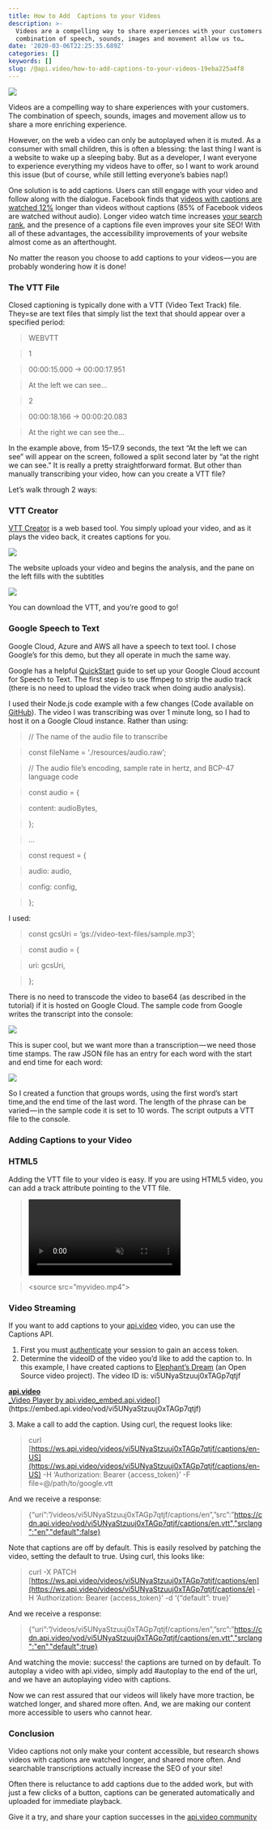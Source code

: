 ```yaml
---
title: How to Add  Captions to your Videos
description: >-
  Videos are a compelling way to share experiences with your customers. The
  combination of speech, sounds, images and movement allow us to…
date: '2020-03-06T22:25:35.689Z'
categories: []
keywords: []
slug: /@api.video/how-to-add-captions-to-your-videos-19eba225a4f8
---
```


![](https://cdn-images-1.medium.com/max/800/1*rvPreCBsGA-po5W6JOZGuw.png)

Videos are a compelling way to share experiences with your customers. The combination of speech, sounds, images and movement allow us to share a more enriching experience.

However, on the web a video can only be autoplayed when it is muted. As a consumer with small children, this is often a blessing: the last thing I want is a website to wake up a sleeping baby. But as a developer, I want everyone to experience everything my videos have to offer, so I want to work around this issue (but of course, while still letting everyone’s babies nap!)

One solution is to add captions. Users can still engage with your video and follow along with the dialogue. Facebook finds that [videos with captions are watched 12%](https://instapage.com/blog/closed-captioning-mute-videos) longer than videos without captions (85% of Facebook videos are watched without audio). Longer video watch time increases [your search rank](https://www.3playmedia.com/2018/12/10/7-ways-video-transcripts-captions-improve-seo/), and the presence of a captions file even improves your site SEO! With all of these advantages, the accessibility improvements of your website almost come as an afterthought.

No matter the reason you choose to add captions to your videos — you are probably wondering how it is done!

### The VTT File

Closed captioning is typically done with a VTT (Video Text Track) file. They=se are text files that simply list the text that should appear over a specified period:

> WEBVTT

> 1

> 00:00:15.000 → 00:00:17.951

> At the left we can see…

> 2

> 00:00:18.166 → 00:00:20.083

> At the right we can see the…

In the example above, from 15–17.9 seconds, the text “At the left we can see” will appear on the screen, followed a split second later by “at the right we can see.” It is really a pretty straightforward format. But other than manually transcribing your video, how can you create a VTT file?

Let’s walk through 2 ways:

### VTT Creator

[VTT Creator](https://www.vtt-creator.com/) is a web based tool. You simply upload your video, and as it plays the video back, it creates captions for you.

![](https://cdn-images-1.medium.com/max/800/0*0EV4F_2lV2epjlaB)

The website uploads your video and begins the analysis, and the pane on the left fills with the subtitles

![](https://cdn-images-1.medium.com/max/800/0*XTOA3ZQoSjDk3InB)

You can download the VTT, and you’re good to go!

### Google Speech to Text

Google Cloud, Azure and AWS all have a speech to text tool. I chose Google’s for this demo, but they all operate in much the same way.

Google has a helpful [QuickStart](https://cloud.google.com/speech-to-text/docs/quickstart-client-libraries#client-libraries-install-nodejs) guide to set up your Google Cloud account for Speech to Text. The first step is to use ffmpeg to strip the audio track (there is no need to upload the video track when doing audio analysis).

I used their Node.js code example with a few changes (Code available on [GitHub](https://github.com/dougsillars/subtitles)). The video I was transcribing was over 1 minute long, so I had to host it on a Google Cloud instance. Rather than using:

> // The name of the audio file to transcribe

> const fileName = ‘./resources/audio.raw’;

> // The audio file’s encoding, sample rate in hertz, and BCP-47 language code

> const audio = {

> content: audioBytes,

> };

> …

> const request = {

> audio: audio,

> config: config,

> };

I used:

> const gcsUri = ‘gs://video-text-files/sample.mp3’;

> const audio = {

> uri: gcsUri,

> };

There is no need to transcode the video to base64 (as described in the tutorial) if it is hosted on Google Cloud. The sample code from Google writes the transcript into the console:

![](https://cdn-images-1.medium.com/max/800/0*PHDqyWCU_PCA4nR8)

This is super cool, but we want more than a transcription — we need those time stamps. The raw JSON file has an entry for each word with the start and end time for each word:

![](https://cdn-images-1.medium.com/max/800/0*jxIPZw0Mr2CFOVLA)

So I created a function that groups words, using the first word’s start time,and the end time of the last word. The length of the phrase can be varied — in the sample code it is set to 10 words. The script outputs a VTT file to the console.

### Adding Captions to your Video

### HTML5

Adding the VTT file to your video is easy. If you are using HTML5 video, you can add a track attribute pointing to the VTT file.

> <video autoplay muted controls>

> <source src=”myvideo.webm”>

> <source src=”myvideo.mp4">

> <track default lang=”en” kind=”captions” src=”myvideo.vtt”>

> <track lang=”es” kind=”captions” src=”muvideo-es.vtt”>

> </video>

### Video Streaming

If you want to add captions to your [api.video](https://api.video) video, you can use the Captions API.

1.  First you must [authenticate](https://docs.api.video/5.1/videos-and-streaming/Authentication-tutorial) your session to gain an access token.
2.  Determine the videoID of the video you’d like to add the caption to. In this example, I have created captions to [Elephant’s Dream](https://orange.blender.org/) (an Open Source video project). The video ID is: vi5UNyaStzuuj0xTAGp7qtjf

[**api.video**  
_Video Player by api.video_embed.api.video](https://embed.api.video/vod/vi5UNyaStzuuj0xTAGp7qtjf "https://embed.api.video/vod/vi5UNyaStzuuj0xTAGp7qtjf")[](https://embed.api.video/vod/vi5UNyaStzuuj0xTAGp7qtjf)

3\. Make a call to add the caption. Using curl, the request looks like:

> curl [https://ws.api.video/videos/vi5UNyaStzuuj0xTAGp7qtjf/captions/en-US](https://ws.api.video/videos/vi5UNyaStzuuj0xTAGp7qtjf/captions/en-US) -H ‘Authorization: Bearer {access\_token}’ -F file=@/path/to/google.vtt

And we receive a response:

> {“uri”:”/videos/vi5UNyaStzuuj0xTAGp7qtjf/captions/en”,”src”:”https://cdn.api.video/vod/vi5UNyaStzuuj0xTAGp7qtjf/captions/en.vtt","srclang":"en","default":false}

Note that captions are off by default. This is easily resolved by patching the video, setting the default to true. Using curl, this looks like:

> curl -X PATCH [https://ws.api.video/videos/vi5UNyaStzuuj0xTAGp7qtjf/captions/en](https://ws.api.video/videos/vi5UNyaStzuuj0xTAGp7qtjf/captions/e) -H ‘Authorization: Bearer {access\_token}’ -d ‘{“default”: true}’

And we receive a response:

> {“uri”:”/videos/vi5UNyaStzuuj0xTAGp7qtjf/captions/en”,”src”:”https://cdn.api.video/vod/vi5UNyaStzuuj0xTAGp7qtjf/captions/en.vtt","srclang":"en","default":true}

And watching the movie: success! the captions are turned on by default. To autoplay a video with api.video, simply add #autoplay to the end of the url, and we have an autoplaying video with captions.

Now we can rest assured that our videos will likely have more traction, be watched longer, and shared more often. And, we are making our content more accessible to users who cannot hear.

### Conclusion

Video captions not only make your content accessible, but research shows videos with captions are watched longer, and shared more often. And searchable transcriptions actually increase the SEO of your site!

Often there is reluctance to add captions due to the added work, but with just a few clicks of a button, captions can be generated automatically and uploaded for immediate playback.

Give it a try, and share your caption successes in the [api.video community](https://community.api.video/)